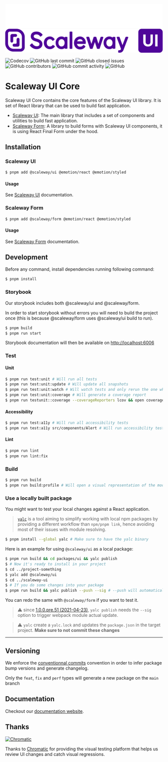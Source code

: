 ![](.storybook/assets/logo-dark.svg#gh-dark-mode-only)
![](.storybook/assets/logo-light.svg#gh-light-mode-only)

![Codecov](https://img.shields.io/codecov/c/github/scaleway/scaleway-ui)
![GitHub last commit](https://img.shields.io/github/last-commit/scaleway/scaleway-ui)
![GitHub closed issues](https://img.shields.io/github/issues-closed/scaleway/scaleway-ui)
![GitHub contributors](https://img.shields.io/github/contributors/scaleway/scaleway-ui)
![GitHub commit activity](https://img.shields.io/github/commit-activity/m/scaleway/scaleway-ui)
![GitHub](https://img.shields.io/github/license/scaleway/scaleway-ui)

# Scaleway UI Core

Scaleway UI Core contains the core features of the Scaleway UI library. 
It is set of React library that can be used to build fast application.

- [Scaleway UI](./packages/ui): The main library that includes a set of components and utilities to build fast application.
- [Scaleway Form](./packages/form): A library to build forms with Scaleway UI components, it is using React Final Form under the hood.

## Installation

### Scaleway UI

```sh
$ pnpm add @scaleway/ui @emotion/react @emotion/styled
```

#### Usage

See [Scaleway UI](./packages/ui) documentation.

### Scaleway Form

```sh
$ pnpm add @scaleway/form @emotion/react @emotion/styled
```

#### Usage

See [Scaleway Form](./packages/form) documentation.

## Development

Before any command, install dependencies running following command:

```sh
$ pnpm install
```

### Storybook

Our storybook includes both @scaleway/ui and @scaleway/form. 

In order to start storybook without errors you will need to build the project once 
(this is because @scaleway/form uses @scaleway/ui build to run).

```sh
$ pnpm build
$ pnpm run start
```

Storybook documentation will then be available on [http://localhost:6006](http://localhost:6006)

### Test

#### Unit

```sh
$ pnpm run test:unit # Will run all tests
$ pnpm run test:unit:update # Will update all snapshots
$ pnpm run test:unit:watch # Will watch tests and only rerun the one who are modified
$ pnpm run test:unit:coverage # Will generate a coverage report
$ pnpm run testunit::coverage --coverageReporters lcov && open coverage/lcov-report/index.html # Will generate an open an html code coverage report
```

#### Accessibility

```sh
$ pnpm run test:a11y # Will run all accessibility tests
$ pnpm run test:a11y src/components/Alert # Will run accessibility test of Alert component only
```

#### Lint

```sh
$ pnpm run lint
$ pnpm run lint:fix
```

### Build

```sh
$ pnpm run build
$ pnpm run build:profile # Will open a visual representation of the modules inside the compile package
```

### Use a locally built package

You might want to test your local changes against a React application.

> [`yalc`](https://github.com/whitecolor/yalc) is a tool aiming to simplify working with local npm packages by providing a different workflow than `npm/pnpm link`, hence avoiding most of their issues with module resolving.

```bash
$ pnpm install --global yalc # Make sure to have the yalc binary
```

Here is an example for using `@scaleway/ui` as a local package:

```bash
$ pnpm run build && cd packages/ui && yalc publish
$ # Now it's ready to install in your project
$ cd ../project-something
$ yalc add @scaleway/ui
$ cd ../scaleway-ui
$ # If you do some changes into your package
$ pnpm run build && yalc publish --push --sig # --push will automatically update the package on projects where it have been added, --sig updates the signature hash to trigger webpack update
```

You can redo the same with `@scaleway/form` if you want to test it.

> :warning: since [1.0.0.pre.51 (2021-04-23)](https://github.com/wclr/yalc/blob/master/CHANGELOG.md#100pre51-2021-04-23), `yalc publish` needs the `--sig` option to trigger webpack module actual update.

> :warning: `yalc` create a `yalc.lock` and updates the `package.json` in the target project. **Make sure to not commit these changes**

---

## Versioning

We enforce the [conventionnal commits](https://www.conventionalcommits.org) convention in order to infer package bump versions and generate changelog.

Only the `feat`, `fix` and `perf` types will generate a new package on the `main` branch

## Documentation

Checkout our [documentation website](https://storybook.ui.scaleway.com/).

## Thanks

<a href="https://www.chromatic.com/"><img src="https://user-images.githubusercontent.com/321738/84662277-e3db4f80-af1b-11ea-88f5-91d67a5e59f6.png" width="153" height="30" alt="Chromatic" /></a>

Thanks to [Chromatic](https://www.chromatic.com/) for providing the visual testing platform that helps us review UI changes and catch visual regressions.
